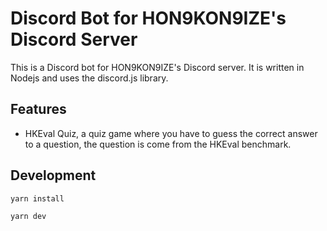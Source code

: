 # Discord Bot for HON9KON9IZE's Discord Server

This is a Discord bot for HON9KON9IZE's Discord server. It is written in Nodejs and uses the discord.js library.

## Features

- HKEval Quiz, a quiz game where you have to guess the correct answer to a question, the question is come from the HKEval benchmark.

## Development

```bash
yarn install

yarn dev
```
